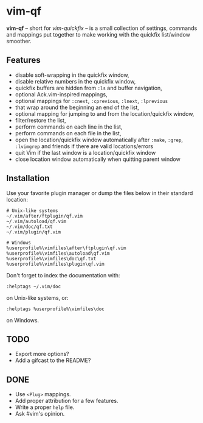 # vim-qf

**vim-qf** – short for *vim-quickfix* – is a small collection of settings, commands and mappings put together to make working with the quickfix list/window smoother.

## Features

* disable soft-wrapping in the quickfix window,
* disable relative numbers in the quickfix window,
* quickfix buffers are hidden from `:ls` and buffer navigation,
* optional Ack.vim-inspired mappings,
* optional mappings for `:cnext`, `:cprevious`, `:lnext`, `:lprevious`
* that wrap around the beginning an end of the list,
* optional mapping for jumping to and from the location/quickfix window,
* filter/restore the list,
* perform commands on each line in the list,
* perform commands on each file in the list,
* open the location/quickfix window automatically after `:make`, `:grep`, `:lvimgrep` and friends if there are valid locations/errors
* quit Vim if the last window is a location/quickfix window
* close location window automatically when quitting parent window

## Installation

Use your favorite plugin manager or dump the files below in their standard location:

    # Unix-like systems
    ~/.vim/after/ftplugin/qf.vim
    ~/.vim/autoload/qf.vim
    ~/.vim/doc/qf.txt
    ~/.vim/plugin/qf.vim

    # Windows
    %userprofile%\vimfiles\after\ftplugin\qf.vim
    %userprofile%\vimfiles\autoload\qf.vim
    %userprofile%\vimfiles\doc\qf.txt
    %userprofile%\vimfiles\plugin\qf.vim

Don't forget to index the documentation with:

    :helptags ~/.vim/doc

on Unix-like systems, or:

    :helptags %userprofile%\vimfiles\doc

on Windows.

## TODO

* Export more options?
* Add a gifcast to the README?

## DONE

* Use `<Plug>` mappings.
* Add proper attribution for a few features.
* Write a proper `help` file.
* Ask #vim's opinion.

